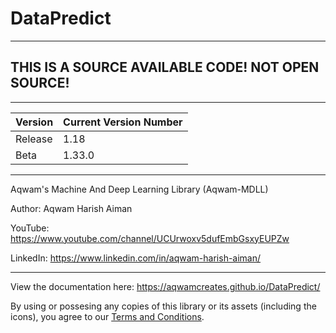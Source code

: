 # DataPredict

--------------------------------------------------------------------

## THIS IS A SOURCE AVAILABLE CODE! NOT OPEN SOURCE! 

--------------------------------------------------------------------

| Version | Current Version Number |
|---------|------------------------|
| Release | 1.18                   |
| Beta    | 1.33.0                 |

--------------------------------------------------------------------

Aqwam's Machine And Deep Learning Library (Aqwam-MDLL)

Author: Aqwam Harish Aiman
	
YouTube: https://www.youtube.com/channel/UCUrwoxv5dufEmbGsxyEUPZw
	
LinkedIn: https://www.linkedin.com/in/aqwam-harish-aiman/
	
--------------------------------------------------------------------

View the documentation here: https://aqwamcreates.github.io/DataPredict/

By using or possesing any copies of this library or its assets (including the icons), you agree to our [Terms and Conditions](docs/TermsAndConditions.md).
